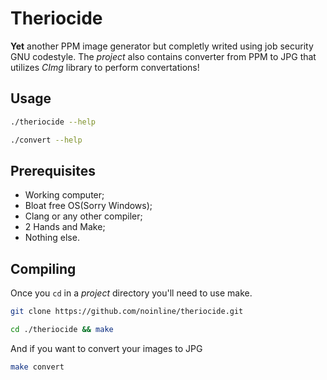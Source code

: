 Theriocide
==========
**Yet** another PPM image generator but completly writed using job security GNU
codestyle. The *project* also contains converter from PPM to JPG that utilizes
*CImg* library to perform convertations!

Usage
-----
```bash
./theriocide --help
```
```bash
./convert --help
```

Prerequisites
-------------
- Working computer;
- Bloat free OS(Sorry Windows);
- Clang or any other compiler;
- 2 Hands and Make;
- Nothing else.

Compiling
---------
Once you `cd` in a *project* directory you'll need to use make.

```bash
git clone https://github.com/noinline/theriocide.git
```
```bash
cd ./theriocide && make
```
And if you want to convert your images to JPG
```bash
make convert
```

